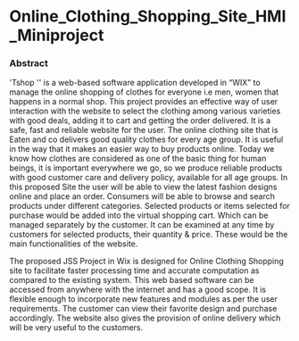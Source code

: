 # Online_Clothing_Shopping_Site_HMI_Miniproject

### Abstract
'Tshop '' is a web-based software application developed in “WIX” to
manage the online shopping of clothes for everyone i.e men, women that
happens in a normal shop. This project provides an effective way of user
interaction with the website to select the clothing among various varieties
with good deals, adding it to cart and getting the order delivered. It is a
safe, fast and reliable website for the user. The online clothing site that is
Eaten and co delivers good quality clothes for every age group. It is useful
in the way that it makes an easier way to buy products online. Today we
know how clothes are considered as one of the basic thing for human
beings, it is important everywhere we go, so we produce reliable products
with good customer care and delivery policy, available for all age groups.
In this proposed Site the user will be able to view the latest fashion
designs online and place an order. Consumers will be able to browse and
search products under different categories. Selected products or items
selected for purchase would be added into the virtual shopping cart.
Which can be managed separately by the customer. It can be examined at
any time by customers for selected products, their quantity & price. These
would be the main functionalities of the website.



The proposed JSS Project in Wix is designed for Online Clothing
Shopping site to facilitate faster processing time and accurate computation
as compared to the existing system. This web based software can be
accessed from anywhere with the internet and has a good scope. It is
flexible enough to incorporate new features and modules as per the user
requirements. The customer can view their favorite design and purchase
accordingly. The website also gives the provision of online delivery which
will be very useful to the customers.
